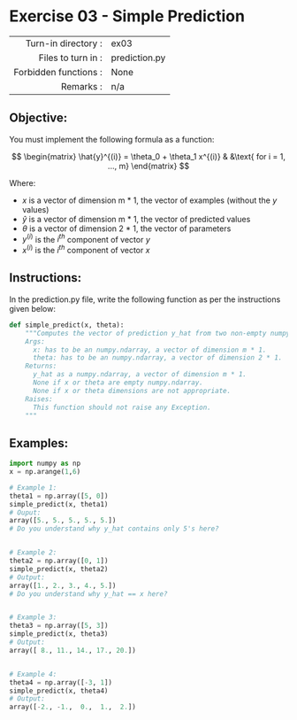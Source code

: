 # Exercise 03 - Simple Prediction

|                         |                    |
| -----------------------:| ------------------ |
|   Turn-in directory :   |  ex03              |
|   Files to turn in :    |  prediction.py     |
|   Forbidden functions : |  None              |
|   Remarks :             |  n/a               |

## Objective:

You must implement the following formula as a function:  

$$
\begin{matrix}
\hat{y}^{(i)} = \theta_0 + \theta_1 x^{(i)} & &\text{ for i = 1, ..., m}
\end{matrix}
$$  

Where:
- $x$ is a vector of dimension m * 1, the vector of examples (without the $y$ values)
- $\hat{y}$ is a vector of dimension m * 1, the vector of predicted values
- $\theta$ is a vector of dimension 2 * 1, the vector of parameters
- $y^{(i)}$ is the $i^{th}$ component of vector $y$
- $x^{(i)}$ is the $i^{th}$ component of vector $x$ 


## Instructions:
In the prediction.py file, write the following function as per the instructions given below:
```python
def simple_predict(x, theta):
    """Computes the vector of prediction y_hat from two non-empty numpy.ndarray.
    Args:
      x: has to be an numpy.ndarray, a vector of dimension m * 1.
      theta: has to be an numpy.ndarray, a vector of dimension 2 * 1.
    Returns:
      y_hat as a numpy.ndarray, a vector of dimension m * 1.
      None if x or theta are empty numpy.ndarray.
      None if x or theta dimensions are not appropriate.
    Raises:
      This function should not raise any Exception.
    """
```

## Examples:
```python
import numpy as np
x = np.arange(1,6)

# Example 1:
theta1 = np.array([5, 0])
simple_predict(x, theta1)
# Ouput:
array([5., 5., 5., 5., 5.])
# Do you understand why y_hat contains only 5's here?  


# Example 2:
theta2 = np.array([0, 1])
simple_predict(x, theta2)
# Output:
array([1., 2., 3., 4., 5.])
# Do you understand why y_hat == x here?  


# Example 3:
theta3 = np.array([5, 3])
simple_predict(x, theta3)
# Output:
array([ 8., 11., 14., 17., 20.])


# Example 4:
theta4 = np.array([-3, 1])
simple_predict(x, theta4)
# Output:
array([-2., -1.,  0.,  1.,  2.])
```
